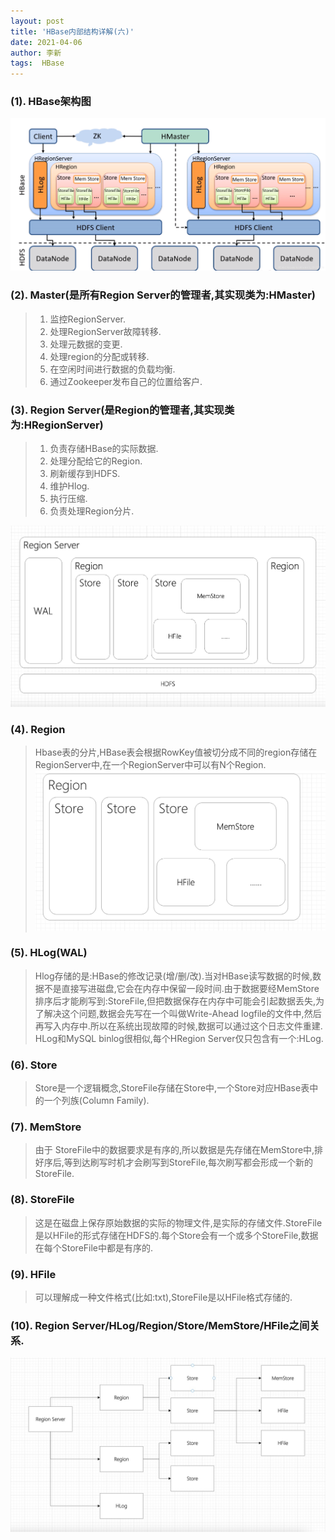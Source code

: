 ```yaml
---
layout: post
title: 'HBase内部结构详解(六)'
date: 2021-04-06
author: 李新
tags:  HBase
---
```


### (1). HBase架构图
!["HBase架构图"](/assets/hbase/imgs/hbase-architecture.png)

### (2). Master(是所有Region Server的管理者,其实现类为:HMaster)
> 1. 监控RegionServer.   
> 2. 处理RegionServer故障转移.   
> 3. 处理元数据的变更.  
> 4. 处理region的分配或转移.  
> 5. 在空闲时间进行数据的负载均衡.  
> 6. 通过Zookeeper发布自己的位置给客户.   

### (3). Region Server(是Region的管理者,其实现类为:HRegionServer)
> 1. 负责存储HBase的实际数据.   
> 2. 处理分配给它的Region.  
> 3. 刷新缓存到HDFS.  
> 4. 维护Hlog.  
> 5. 执行压缩.  
> 6. 负责处理Region分片.   

!["region server架构图"](/assets/hbase/imgs/region-server.jpg)

### (4). Region
> Hbase表的分片,HBase表会根据RowKey值被切分成不同的region存储在RegionServer中,在一个RegionServer中可以有N个Region.   
!["Region 架构图"](/assets/hbase/imgs/region.jpg)

### (5). HLog(WAL)
> Hlog存储的是:HBase的修改记录(增/删/改).当对HBase读写数据的时候,数据不是直接写进磁盘,它会在内存中保留一段时间.由于数据要经MemStore排序后才能刷写到:StoreFile,但把数据保存在内存中可能会引起数据丢失,为了解决这个问题,数据会先写在一个叫做Write-Ahead logfile的文件中,然后再写入内存中.所以在系统出现故障的时候,数据可以通过这个日志文件重建.  
> HLog和MySQL binlog很相似,每个HRegion Server仅只包含有一个:HLog.  

### (6). Store
> Store是一个逻辑概念,StoreFile存储在Store中,一个Store对应HBase表中的一个列族(Column Family).  

### (7). MemStore
> 由于 StoreFile中的数据要求是有序的,所以数据是先存储在MemStore中,排好序后,等到达刷写时机才会刷写到StoreFile,每次刷写都会形成一个新的StoreFile.  

### (8). StoreFile
> 这是在磁盘上保存原始数据的实际的物理文件,是实际的存储文件.StoreFile是以HFile的形式存储在HDFS的.每个Store会有一个或多个StoreFile,数据在每个StoreFile中都是有序的. 

### (9). HFile
> 可以理解成一种文件格式(比如:txt),StoreFile是以HFile格式存储的.  

### (10). Region Server/HLog/Region/Store/MemStore/HFile之间关系.
!["HBase Region Server"](/assets/hbase/imgs/region-server-2.png)
